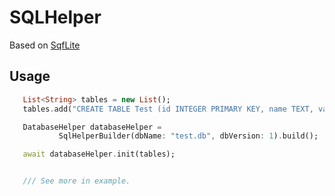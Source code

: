 # SQLHelper

Based on [SqfLite](https://pub.dev/packages/sqflite)

## Usage
 ```dart
    List<String> tables = new List();
    tables.add("CREATE TABLE Test (id INTEGER PRIMARY KEY, name TEXT, value INTEGER, num REAL)");

    DatabaseHelper databaseHelper =
            SqlHelperBuilder(dbName: "test.db", dbVersion: 1).build();

    await databaseHelper.init(tables);


    /// See more in example. 
 ```

